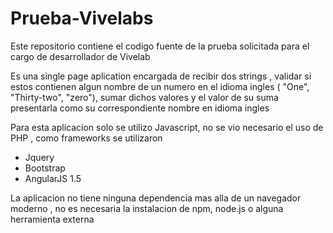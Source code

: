 # Prueba-Vivelabs
Este repositorio contiene el codigo fuente de la prueba solicitada para el cargo de desarrollador de Vivelab

Es una single page aplication encargada de recibir dos strings , validar si estos contienen algun nombre de un numero en el idioma ingles ( "One", "Thirty-two", "zero"), sumar dichos valores y el valor de su suma presentarla como su correspondiente nombre en idioma ingles

Para esta aplicacion solo se utilizo Javascript, no se vio necesario el uso de PHP , como frameworks se utilizaron

- Jquery
- Bootstrap
- AngularJS 1.5

La aplicacion no tiene ninguna dependencia mas alla de un navegador moderno , no es necesaria la instalacion de npm, node.js o alguna herramienta externa
